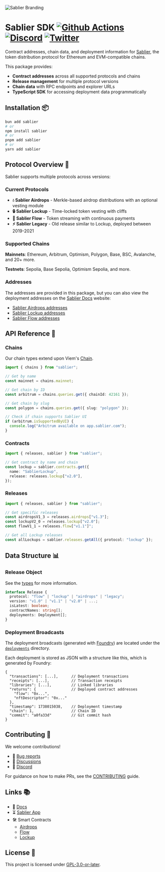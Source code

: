 ![Sablier Branding](https://files.sablier.com/banners/banner-sdk.png)

# Sablier SDK [![Github Actions][gha-badge]][gha] [![Discord][discord-badge]][discord] [![Twitter][twitter-badge]][twitter]

[gha]: https://github.com/sablier-labs/sdk/actions
[gha-badge]: https://github.com/sablier-labs/sdk/actions/workflows/ci.yml/badge.svg
[discord]: https://discord.gg/bSwRCwWRsT
[discord-badge]: https://img.shields.io/discord/659709894315868191
[twitter-badge]: https://img.shields.io/twitter/follow/Sablier
[twitter]: https://x.com/Sablier

Contract addresses, chain data, and deployment information for [Sablier](https://sablier.com), the token distribution
protocol for Ethereum and EVM-compatible chains.

This package provides:

- **Contract addresses** across all supported protocols and chains
- **Release management** for multiple protocol versions
- **Chain data** with RPC endpoints and explorer URLs
- **TypeScript SDK** for accessing deployment data programmatically

## Installation 📦

```bash
bun add sablier
# or
npm install sablier
# or
pnpm add sablier
# or
yarn add sablier
```

## Protocol Overview 🎯

Sablier supports multiple protocols across versions:

### Current Protocols

- **💧 Sablier Airdrops** - Merkle-based airdrop distributions with an optional vesting module
- **🔒 Sablier Lockup** - Time-locked token vesting with cliffs
- **🔄 Sablier Flow** - Token streaming with continuous payments
- **⚡ Sablier Legacy** - Old release similar to Lockup, deployed between 2019-2021

### Supported Chains

**Mainnets**: Ethereum, Arbitrum, Optimism, Polygon, Base, BSC, Avalanche, and 20+ more.

**Testnets**: Sepolia, Base Sepolia, Optimism Sepolia, and more.

### Addresses

The addresses are provided in this package, but you can also view the deployment addresses on the
[Sablier Docs](https://docs.sablier.com) website:

- [Sablier Airdrops addresses](https://docs.sablier.com/guides/airdrops/deployments)
- [Sablier Lockup addresses](https://docs.sablier.com/guides/lockup/deployments)
- [Sablier Flow addresses](https://docs.sablier.com/guides/flow/deployments)

## API Reference 📖

### Chains

Our chain types extend upon Viem's [Chain](https://viem.sh/docs/chains/introduction).

```typescript
import { chains } from "sablier";

// Get by name
const mainnet = chains.mainnet;

// Get chain by ID
const arbitrum = chains.queries.get({ chainId: 42161 });

// Get chain by slug
const polygon = chains.queries.get({ slug: "polygon" });

// Check if chain supports Sablier UI
if (arbitrum.isSupportedByUI) {
  console.log("Arbitrum available on app.sablier.com");
}
```

### Contracts

```typescript
import { releases, sablier } from "sablier";

// Get contract by name and chain
const lockup = sablier.contracts.get({
  name: "SablierLockup",
  release: releases.lockup["v2.0"],
});
```

### Releases

```typescript
import { releases, sablier } from "sablier";

// Get specific releases
const airdropsV1_3 = releases.airdrops["v1.3"];
const lockupV2_0 = releases.lockup["v2.0"];
const flowV1_1 = releases.flow["v1.1"]";

// Get all Lockup releases
const allLockups = sablier.releases.getAll({ protocol: "lockup" });
```

## Data Structure 📊

### Release Object

See the [types](./src/types.ts) for more information.

```typescript
interface Release {
  protocol: "flow" | "lockup" | "airdrops" | "legacy";
  version: "v1.0" | "v1.1" | "v2.0" | ...;
  isLatest: boolean;
  contractNames: string[];
  deployments: Deployment[];
}
```

### Deployment Broadcasts

The deployment broadcasts (generated with [Foundry](https://book.getfoundry.sh/reference/cheatcodes/broadcast/)) are
located under the [`deployments`](./deployments) directory.

Each deployment is stored as JSON with a structure like this, which is generated by Foundry:

```jsonc
{
  "transactions": [...],      // Deployment transactions
  "receipts": [...],          // Transaction receipts
  "libraries": [...],         // Linked libraries
  "returns": {                // Deployed contract addresses
    "flow": "0x...",
    "nftDescriptor": "0x..."
  },
  "timestamp": 1738015038,    // Deployment timestamp
  "chain": 1,                 // Chain ID
  "commit": "a0fa33d"         // Git commit hash
}
```

## Contributing 🤝

We welcome contributions!

- 🐛 [Bug reports](https://github.com/sablier-labs/sdk/issues/new)
- 💬 [Discussions](https://github.com/sablier-labs/sdk/discussions/new)
- 💬 [Discord](https://discord.gg/bSwRCwWRsT)

For guidance on how to make PRs, see the [CONTRIBUTING](./CONTRIBUTING.md) guide.

## Links 📚

- 📖 [Docs](https://docs.sablier.com)
- ⏳ [Sablier App](https://app.sablier.com)
- 🛠️ Smart Contracts
  - [Airdrops](https://github.com/sablier-labs/airdrops)
  - [Flow](https://github.com/sablier-labs/flow)
  - [Lockup](https://github.com/sablier-labs/lockup)

## License 📄

This project is licensed under [GPL-3.0-or-later](./LICENSE.md).

